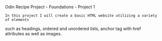 Odin Recipe Project - Foundations - Project 1

    In this project I will create a basic HTML website utilizing a variety of elements
such as headings, ordered and unordered lists, anchor tag with href attributes as well
as images. 

